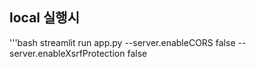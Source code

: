 ## local 실행시
'''bash
streamlit run app.py --server.enableCORS false --server.enableXsrfProtection false
